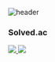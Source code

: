 ![header](https://capsule-render.vercel.app/api?type=waving&color=dafbe1&height=150&section=header&text=Hi%20there%20👋&fontColor=ffffff&fontSize=70&animation=fadeIn&fontAlignY=55)

### Solved.ac
<a href="https://solved.ac/profile/yoonsj0322"><img src="https://github-readme-solvedac.hyp3rflow.vercel.app/api/?handle=yoonsj0322"/>
<a href="https://solved.ac/profile/yoonsj0322"><img src="http://mazandi.herokuapp.com/api?handle=yoonsj0322&theme=warm"/>
<!--
**SangJunni/SangJunni** is a ✨ _special_ ✨ repository because its `README.md` (this file) appears on your GitHub profile.

Here are some ideas to get you started:

- 🔭 I’m currently working on ...
- 🌱 I’m currently learning ...
- 👯 I’m looking to collaborate on ...
- 🤔 I’m looking for help with ...
- 💬 Ask me about ...
- 📫 How to reach me: ...
- 😄 Pronouns: ...
- ⚡ Fun fact: ...
-->
